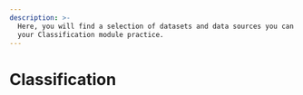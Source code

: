 ```yaml
---
description: >-
  Here, you will find a selection of datasets and data sources you can use for
  your Classification module practice.
---
```


# Classification

